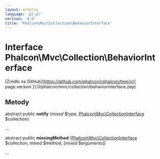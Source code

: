 ```yaml
---
layout: article
language: 'pl-pl'
version: '4.0'
title: 'Phalcon\Mvc\Collection\BehaviorInterface'
---
```

# Interface **Phalcon\Mvc\Collection\BehaviorInterface**

[Źródło na GitHub](https://github.com/phalcon/cphalcon/tree/v{{ page.version }}.0/phalcon/mvc/collection/behaviorinterface.zep)

## Metody

abstract public **notify** (*mixed* $type, [Phalcon\Mvc\CollectionInterface](Phalcon_Mvc_CollectionInterface) $collection)

...

abstract public **missingMethod** ([Phalcon\Mvc\CollectionInterface](Phalcon_Mvc_CollectionInterface) $collection, *mixed* $method, [*mixed* $arguments])

...